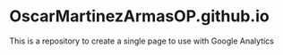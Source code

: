 # OscarMartinezArmasOP.github.io
This is a repository to create a single page to use with Google Analytics
